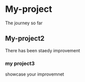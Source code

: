 # My-project
The journey so far

## My-project2
There has been staedy improvement

### my project3

showcase your improvemnet
